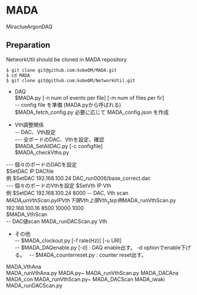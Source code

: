 # MADA
MiraclueArgonDAQ

## Preparation

NetworkUtil should be cloned in MADA repository

```
$ git clone git@github.com:kobeDM/MADA.git
$ cd MADA
$ git clone git@github.com:kobeDM/NetworkUtil.git
```

- DAQ  
$MADA.py [-n num of events per file] [-m num of files per fir]   
-- config file を準備  (MADA.pyから呼ばれる)  
$MADA_fetch_config.py 
必要に応じて MADA_config.json  を作成

- Vth調整関係  
-- DAC、Vth設定  
--- 全ボードのDAC、Vthを設定、確認  
$MADA_SetAllDAC.py [-c configfile]   
$MADA_checkVths.py  

--- 個々のボードのDACを設定  
$SetDAC IP DACfile  
例 $SetDAC 192.168.100.24 DAC_run0006/base_correct.dac  
--- 個々のボードのVthを設定 
$SetVth IP Vth  
例 $SetDAC 192.168.100.24 8000 
-- DAC, Vth scan  
$MADA_runVthScan.py IP Vth下限 Vth上限 Vth_step  
例　$MADA_runVthScan.py 192.168.100.16 8500 10000 1000  
$MADA_VthScan  
-- DAC値scan
MADA_runDACScan.py  Vth

- その他  
-- $MADA_clockout.py [-f rate(Hz)] [-u URI]  
-- $MADA_DAQenable.py [-d] : DAQ enable出す。 -d optionでenable下げる。　
-- $MADA_counterreset.py : counter reset出す。  




MADA_VthAna          
MADA_runVthAna.py
MADA.py~                      MADA_runVthScan.py
MADA_DACAna          MADA_con             MADA_runVthScan.py~
MADA_DACScan         MADA_iwaki           
       MADA_runDACScan.py   
